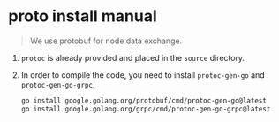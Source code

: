 # proto install manual

> We use protobuf for node data exchange.

1. `protoc` is already provided and placed in the `source` directory.

2. In order to compile the code, you need to install `protoc-gen-go` and `protoc-gen-go-grpc`.

    ```sh
    go install google.golang.org/protobuf/cmd/protoc-gen-go@latest 
    go install google.golang.org/grpc/cmd/protoc-gen-go-grpc@latest
    ```
